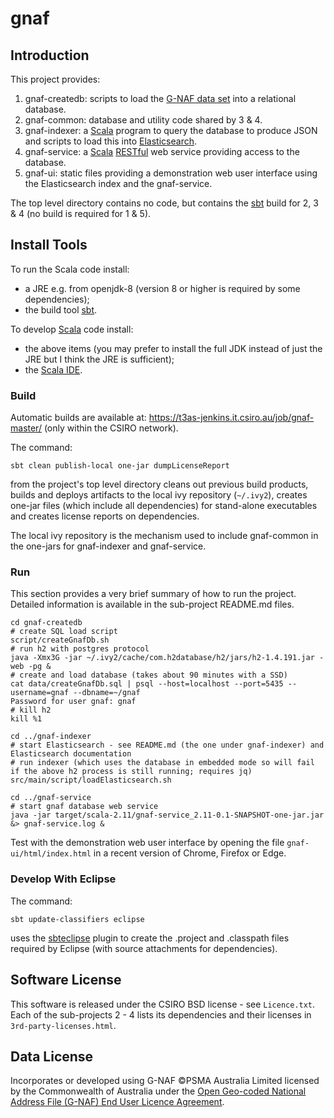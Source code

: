 # gnaf

## Introduction
This project provides:

1. gnaf-createdb: scripts to load the [G-NAF data set](http://www.data.gov.au/dataset/geocoded-national-address-file-g-naf) into a relational database.
2. gnaf-common: database and utility code shared by 3 & 4.
3. gnaf-indexer: a [Scala](http://scala-lang.org/) program to query the database to produce JSON and scripts to load this into [Elasticsearch](https://www.elastic.co/).
4. gnaf-service: a [Scala](http://scala-lang.org/) [RESTful](https://en.wikipedia.org/wiki/Representational_state_transfer) web service providing access to the database.
5. gnaf-ui: static files providing a demonstration web user interface using the Elasticsearch index and the gnaf-service.

The top level directory contains no code, but contains the [sbt](http://www.scala-sbt.org/) build for 2, 3 & 4 (no build is required for 1 & 5).

## Install Tools

To run the Scala code install:
- a JRE e.g. from openjdk-8 (version 8 or higher is required by some dependencies);
- the build tool [sbt](http://www.scala-sbt.org/).

To develop [Scala](http://scala-lang.org/) code install:
- the above items (you may prefer to install the full JDK instead of just the JRE but I think the JRE is sufficient);
- the [Scala IDE](http://scala-ide.org/download/current.html).

### Build

Automatic builds are available at: https://t3as-jenkins.it.csiro.au/job/gnaf-master/ (only within the CSIRO network).

The command:

    sbt clean publish-local one-jar dumpLicenseReport

from the project's top level directory cleans out previous build products, builds and deploys artifacts to the local ivy repository (`~/.ivy2`),
creates one-jar files (which include all dependencies) for stand-alone executables and creates license reports on dependencies.

The local ivy repository is the mechanism used to include gnaf-common in the one-jars for gnaf-indexer and gnaf-service.

### Run

This section provides a very brief summary of how to run the project. Detailed information is available in the sub-project README.md files.

	cd gnaf-createdb
	# create SQL load script
	script/createGnafDb.sh
	# run h2 with postgres protocol
	java -Xmx3G -jar ~/.ivy2/cache/com.h2database/h2/jars/h2-1.4.191.jar -web -pg &
	# create and load database (takes about 90 minutes with a SSD)
	cat data/createGnafDb.sql | psql --host=localhost --port=5435 --username=gnaf --dbname=~/gnaf
	Password for user gnaf: gnaf
	# kill h2
	kill %1
	
	cd ../gnaf-indexer
	# start Elasticsearch - see README.md (the one under gnaf-indexer) and Elasticsearch documentation
	# run indexer (which uses the database in embedded mode so will fail if the above h2 process is still running; requires jq)
	src/main/script/loadElasticsearch.sh
	
	cd ../gnaf-service
	# start gnaf database web service
	java -jar target/scala-2.11/gnaf-service_2.11-0.1-SNAPSHOT-one-jar.jar &> gnaf-service.log &
	
Test with the demonstration web user interface by opening the file `gnaf-ui/html/index.html` in a recent version of Chrome, Firefox or Edge.
	

### Develop With Eclipse

The command:

    sbt update-classifiers eclipse

uses the [sbteclipse](https://github.com/typesafehub/sbteclipse/wiki/Using-sbteclipse) plugin to create the .project and .classpath files required by Eclipse (with source attachments for dependencies).

## Software License

This software is released under the CSIRO BSD license - see `Licence.txt`.
Each of the sub-projects 2 - 4 lists its dependencies and their licenses in `3rd-party-licenses.html`.

## Data License

Incorporates or developed using G-NAF ©PSMA Australia Limited licensed by the Commonwealth of Australia under the
[Open Geo-coded National Address File (G-NAF) End User Licence Agreement](http://data.gov.au/dataset/19432f89-dc3a-4ef3-b943-5326ef1dbecc/resource/09f74802-08b1-4214-a6ea-3591b2753d30/download/20160226---EULA---Open-G-NAF.pdf).


